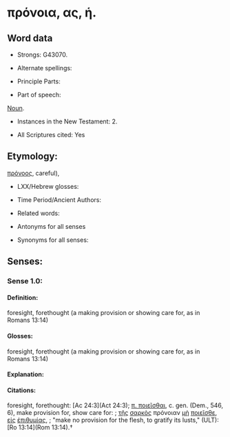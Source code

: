 # πρόνοια, ας, ἡ.

<!-- Status: S2=NeedsReview -->
<!-- Lexica used for edits: BDAG, LN, FFM, A-S -->

## Word data

* Strongs: G43070.

* Alternate spellings:



* Principle Parts: 


* Part of speech: 

[Noun](http://ugg.readthedocs.io/en/latest/noun.html).

* Instances in the New Testament: 2.

* All Scriptures cited: Yes

## Etymology: 

[πρόνοος](), careful),

* LXX/Hebrew glosses: 


* Time Period/Ancient Authors: 


* Related words: 

* Antonyms for all senses

* Synonyms for all senses: 


## Senses:


### Sense  1.0: 

#### Definition: 

foresight, forethought (a making provision or showing care for, as in Romans 13:14)

#### Glosses: 

foresight, forethought (a making provision or showing care for, as in Romans 13:14)

#### Explanation: 


#### Citations: 

foresight, forethought: [Ac 24:3](Act 24:3); [π. ποιεῖσθαι](), c. gen. (Dem., 546, 6), make provision for, show care for: 
; [τῆς](../G35880/01.md) [σαρκὸς](../G45610/01.md) πρόνοιαν [μὴ](../G33610/01.md) [ποιεῖσθε](../G41600/01.md), [εἰς](../G15190/01.md) [ἐπιθυμίας](../G19390/01.md), 
; "make no provision for the flesh, to gratify its lusts," (ULT):
[Ro 13:14](Rom 13:14).†

